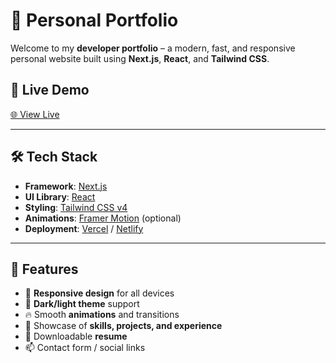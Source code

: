 # 💼 Personal Portfolio

Welcome to my **developer portfolio** – a modern, fast, and responsive personal website built using **Next.js**, **React**, and **Tailwind CSS**.

## 🚀 Live Demo

[🌐 View Live](https://your-portfolio-link.com)

---

## 🛠️ Tech Stack

- **Framework**: [Next.js](https://nextjs.org/)
- **UI Library**: [React](https://reactjs.org/)
- **Styling**: [Tailwind CSS v4](https://tailwindcss.com/)
- **Animations**: [Framer Motion](https://www.framer.com/motion/) (optional)
- **Deployment**: [Vercel](https://vercel.com/) / [Netlify](https://www.netlify.com/)

---

## 📁 Features

- 📱 **Responsive design** for all devices
- 🌙 **Dark/light theme** support
- 🔥 Smooth **animations** and transitions
- 🧠 Showcase of **skills, projects, and experience**
- 📄 Downloadable **resume**
- 📫 Contact form / social links
